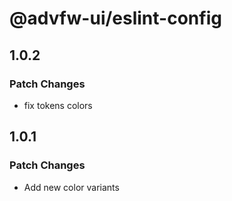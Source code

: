 # @advfw-ui/eslint-config

## 1.0.2

### Patch Changes

- fix tokens colors

## 1.0.1

### Patch Changes

- Add new color variants
